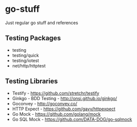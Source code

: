 # go-stuff
Just regular go stuff and references

## Testing Packages

- testing
- testing/quick
- testing/iotest
- net/http/httptest

## Testing Libraries
- Testify - https://github.com/stretchr/testify
- Ginkgo - BDD Testing - http://onsi.github.io/ginkgo/
- Goconvey - http://goconvey.co/
- HTTP Expect - https://github.com/gavv/httpexpect
- Go Mock - https://github.com/golang/mock
- Go SQL Mock - https://github.com/DATA-DOG/go-sqlmock
